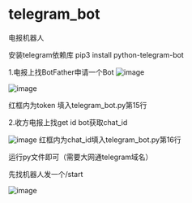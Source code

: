 # telegram_bot
 电报机器人

安装telegram依赖库
pip3 install python-telegram-bot

1.电报上找BotFather申请一个Bot
![image](https://user-images.githubusercontent.com/35444295/209442982-e04fcb39-a254-4116-b88b-63f7f0c681da.png)

![image](https://user-images.githubusercontent.com/35444295/209442968-9999643f-5741-4cd8-b806-3d659637d44d.png)

红框内为token 填入telegram_bot.py第15行


2.收方电报上找get id bot获取chat_id

![image](https://user-images.githubusercontent.com/35444295/209443063-b5443b7b-184d-47b0-aa54-4a510301ee77.png)
红框内为chat_id填入telegram_bot.py第16行

运行py文件即可（需要大网通telegram域名）

先找机器人发一个/start

![image](https://user-images.githubusercontent.com/35444295/209443072-d48fa0bd-3059-48a5-9878-b1183efb9dba.png)
